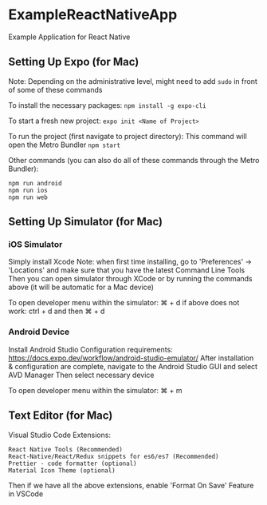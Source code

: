 # ExampleReactNativeApp
Example Application for React Native

## Setting Up Expo (for Mac)
Note: Depending on the administrative level, might need to add ``` sudo ``` in front of some of these commands

To install the necessary packages:
``` npm install -g expo-cli ``` 

To start a fresh new project:
``` expo init <Name of Project> ``` 

To run the project (first navigate to project directory):
This command will open the Metro Bundler
``` npm start ``` 

Other commands (you can also do all of these commands through the Metro Bundler):
``` 
npm run android
npm run ios
npm run web
``` 

## Setting Up Simulator (for Mac)
### iOS Simulator
Simply install Xcode
Note: when first time installing, go to 'Preferences' -> 'Locations' and make sure that you have the latest Command Line Tools
Then you can open simulator through XCode or by running the commands above (it will be automatic for a Mac device)

To open developer menu within the simulator:
⌘ + d 
if above does not work:
ctrl + d and then ⌘ + d 

### Android Device
Install Android Studio
Configuration requirements: https://docs.expo.dev/workflow/android-studio-emulator/
After installation & configuration are complete, navigate to the Android Studio GUI and select AVD Manager
Then select necessary device

To open developer menu within the simulator:
⌘ + m

## Text Editor (for Mac)
Visual Studio Code Extensions:

``` 
React Native Tools (Recommended)
React-Native/React/Redux snippets for es6/es7 (Recommended)
Prettier - code formatter (optional)
Material Icon Theme (optional)
``` 
Then if we have all the above extensions, enable 'Format On Save' Feature in VSCode
